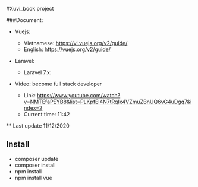 #Xuvi_book project


###Document:
+ Vuejs:
    - Vietnamese: https://vi.vuejs.org/v2/guide/
    - English: https://vuejs.org/v2/guide/
+ Laravel: 
    - Laravel 7.x:

+ Video: become full stack developer
    - Link: https://www.youtube.com/watch?v=NMTEfaPEYB8&list=PLKpfEl4N7tRqIx4VZmuZBnUQ6vG4uDgq7&index=2
    - Current time: 11:42
 
 ** Last update 11/12/2020

## Install

+ composer update
+ composer install
+ npm install
+ npm install vue


